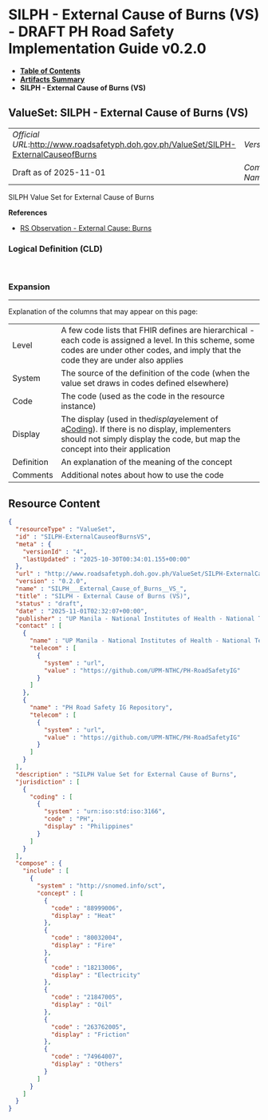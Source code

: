 # SILPH - External Cause of Burns (VS) - DRAFT PH Road Safety Implementation Guide v0.2.0

* [**Table of Contents**](toc.md)
* [**Artifacts Summary**](artifacts.md)
* **SILPH - External Cause of Burns (VS)**

## ValueSet: SILPH - External Cause of Burns (VS) 

| | |
| :--- | :--- |
| *Official URL*:http://www.roadsafetyph.doh.gov.ph/ValueSet/SILPH-ExternalCauseofBurns | *Version*:0.2.0 |
| Draft as of 2025-11-01 | *Computable Name*:SILPH___External_Cause_of_Burns__VS_ |

 
SILPH Value Set for External Cause of Burns 

 **References** 

* [RS Observation - External Cause: Burns](StructureDefinition-rs-observation-ec-burns.md)

### Logical Definition (CLD)

 

### Expansion

-------

 Explanation of the columns that may appear on this page: 

| | |
| :--- | :--- |
| Level | A few code lists that FHIR defines are hierarchical - each code is assigned a level. In this scheme, some codes are under other codes, and imply that the code they are under also applies |
| System | The source of the definition of the code (when the value set draws in codes defined elsewhere) |
| Code | The code (used as the code in the resource instance) |
| Display | The display (used in the*display*element of a[Coding](http://hl7.org/fhir/R4/datatypes.html#Coding)). If there is no display, implementers should not simply display the code, but map the concept into their application |
| Definition | An explanation of the meaning of the concept |
| Comments | Additional notes about how to use the code |



## Resource Content

```json
{
  "resourceType" : "ValueSet",
  "id" : "SILPH-ExternalCauseofBurnsVS",
  "meta" : {
    "versionId" : "4",
    "lastUpdated" : "2025-10-30T00:34:01.155+00:00"
  },
  "url" : "http://www.roadsafetyph.doh.gov.ph/ValueSet/SILPH-ExternalCauseofBurns",
  "version" : "0.2.0",
  "name" : "SILPH___External_Cause_of_Burns__VS_",
  "title" : "SILPH - External Cause of Burns (VS)",
  "status" : "draft",
  "date" : "2025-11-01T02:32:07+00:00",
  "publisher" : "UP Manila - National Institutes of Health - National Telehealth Center",
  "contact" : [
    {
      "name" : "UP Manila - National Institutes of Health - National Telehealth Center",
      "telecom" : [
        {
          "system" : "url",
          "value" : "https://github.com/UPM-NTHC/PH-RoadSafetyIG"
        }
      ]
    },
    {
      "name" : "PH Road Safety IG Repository",
      "telecom" : [
        {
          "system" : "url",
          "value" : "https://github.com/UPM-NTHC/PH-RoadSafetyIG"
        }
      ]
    }
  ],
  "description" : "SILPH Value Set for External Cause of Burns",
  "jurisdiction" : [
    {
      "coding" : [
        {
          "system" : "urn:iso:std:iso:3166",
          "code" : "PH",
          "display" : "Philippines"
        }
      ]
    }
  ],
  "compose" : {
    "include" : [
      {
        "system" : "http://snomed.info/sct",
        "concept" : [
          {
            "code" : "88999006",
            "display" : "Heat"
          },
          {
            "code" : "80032004",
            "display" : "Fire"
          },
          {
            "code" : "18213006",
            "display" : "Electricity"
          },
          {
            "code" : "21847005",
            "display" : "Oil"
          },
          {
            "code" : "263762005",
            "display" : "Friction"
          },
          {
            "code" : "74964007",
            "display" : "Others"
          }
        ]
      }
    ]
  }
}

```
